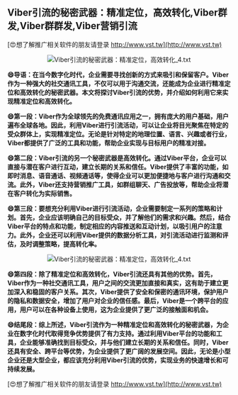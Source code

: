 ## **Viber引流的秘密武器：精准定位，高效转化,Viber群发,Viber群群发,Viber营销引流**

[😍想了解推广相关软件的朋友请登录 http://www.vst.tw](http://www.vst.tw)

 <center><img src="https://vst.tw/MP4/tuiguang/png/8.png" alt="Viber引流的秘密武器：精准定位，高效转化_4.txt"></center>

**😄导语：在当今数字化时代，企业需要寻找创新的方式来吸引和保留客户。Viber作为一种强大的社交通讯工具，不仅可以用于沟通交流，还能成为企业进行精准定位和高效转化的秘密武器。本文将探讨Viber引流的优势，并介绍如何利用它来实现精准定位和高效转化。**

**😄第一段：Viber作为全球领先的免费通讯应用之一，拥有庞大的用户基础，用户遍布全球各地。因此，利用Viber进行引流活动，可以让企业将目光聚焦在特定的受众群体上，实现精准定位。无论是针对特定的地理位置、语言、兴趣或者行业，Viber都提供了广泛的工具和功能，帮助企业实现与目标用户的精准对接。**

**😄第二段：Viber引流的另一个秘密武器是高效转化。通过Viber平台，企业可以直接与潜在客户进行互动，建立长期的关系和信任。Viber提供了丰富的功能，如即时消息、语音通话、视频通话等，使得企业可以更加便捷地与客户进行沟通和交流。此外，Viber还支持营销推广工具，如群组聊天、广告投放等，帮助企业将潜在客户转化为实际销售。**

**😄第三段：要想充分利用Viber进行引流活动，企业需要制定一系列的策略和计划。首先，企业应该明确自己的目标受众，并了解他们的需求和兴趣。然后，结合Viber平台的特点和功能，制定相应的内容推送和互动计划，以吸引用户的注意力。此外，企业还可以利用Viber提供的数据分析工具，对引流活动进行监测和评估，及时调整策略，提高转化率。**

 <center><img src="https://vst.tw/MP4/tuiguang/png/0.png" alt="Viber引流的秘密武器：精准定位，高效转化_4.txt"></center>

**😄第四段：除了精准定位和高效转化，Viber引流还具有其他的优势。首先，Viber作为一种社交通讯工具，用户之间的交流更加直接和真实，这有助于建立更加深入和稳固的客户关系。其次，Viber提供了安全和保密的通讯环境，保护用户的隐私和数据安全，增加了用户对企业的信任感。最后，Viber是一个跨平台的应用，用户可以在各种设备上使用，这为企业提供了更广泛的接触面和机会。**

**😄结尾段：综上所述，Viber引流作为一种精准定位和高效转化的秘密武器，为企业在数字化时代取得竞争优势提供了有力支持。通过利用Viber平台的功能和工具，企业能够准确找到目标受众，并与他们建立长期的关系和信任。同时，Viber还具有安全、跨平台等优势，为企业提供了更广阔的发展空间。因此，无论是小型企业还是大型企业，都应该充分利用Viber引流的优势，实现业务的快速增长和可持续发展。**

[😍想了解推广相关软件的朋友请登录 http://www.vst.tw](http://www.vst.tw)



